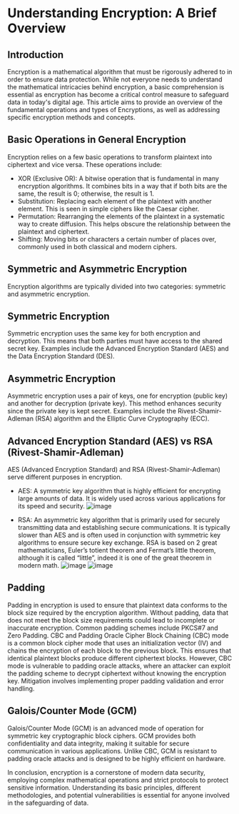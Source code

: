 # Understanding Encryption: A Brief Overview
## Introduction
Encryption is a mathematical algorithm that must be rigorously adhered to in order to ensure data protection. While not everyone needs to understand the mathematical intricacies behind encryption, a basic comprehension is essential as encryption has become a critical control measure to safeguard data in today's digital age. This article aims to provide an overview of the fundamental operations and types of Encryptions, as well as addressing specific encryption methods and concepts.

## Basic Operations in General Encryption
Encryption relies on a few basic operations to transform plaintext into ciphertext and vice versa. These operations include:
* XOR (Exclusive OR): A bitwise operation that is fundamental in many encryption algorithms. It combines bits in a way that if both bits are the same, the result is 0; otherwise, the result is 1.
*	Substitution: Replacing each element of the plaintext with another element. This is seen in simple ciphers like the Caesar cipher.
*	Permutation: Rearranging the elements of the plaintext in a systematic way to create diffusion. This helps obscure the relationship between the plaintext and ciphertext.
*	Shifting: Moving bits or characters a certain number of places over, commonly used in both classical and modern ciphers.

## Symmetric and Asymmetric Encryption
Encryption algorithms are typically divided into two categories: symmetric and asymmetric encryption.

## Symmetric Encryption
Symmetric encryption uses the same key for both encryption and decryption. This means that both parties must have access to the shared secret key. Examples include the Advanced Encryption Standard (AES) and the Data Encryption Standard (DES).

## Asymmetric Encryption
Asymmetric encryption uses a pair of keys, one for encryption (public key) and another for decryption (private key). This method enhances security since the private key is kept secret. Examples include the Rivest-Shamir-Adleman (RSA) algorithm and the Elliptic Curve Cryptography (ECC).

## Advanced Encryption Standard (AES) vs RSA (Rivest-Shamir-Adleman)
AES (Advanced Encryption Standard) and RSA (Rivest-Shamir-Adleman) serve different purposes in encryption.
*	AES: A symmetric key algorithm that is highly efficient for encrypting large amounts of data. It is widely used across various applications for its speed and security.
	![image](https://github.com/user-attachments/assets/2dff748b-8bbf-4e85-9ab1-0997f51aeea4)


  
*	RSA: An asymmetric key algorithm that is primarily used for securely transmitting data and establishing secure communications. It is typically slower than AES and is often used in conjunction with symmetric key algorithms to ensure secure key exchange.  RSA is based on 2 great mathematicians, Euler’s totient theorem and Fermat’s little theorem, although it is called “little”, indeed it is one of the great theorem in modern math.
  ![image](https://github.com/user-attachments/assets/d8d96c0d-8735-4aec-80af-0321ef643f43)
 	![image](https://github.com/user-attachments/assets/5d750b79-e302-4e68-92d7-6367c1fdf88c)
 
## Padding
Padding in encryption is used to ensure that plaintext data conforms to the block size required by the encryption algorithm. Without padding, data that does not meet the block size requirements could lead to incomplete or inaccurate encryption. Common padding schemes include PKCS#7 and Zero Padding.
CBC and Padding Oracle
Cipher Block Chaining (CBC) mode is a common block cipher mode that uses an initialization vector (IV) and chains the encryption of each block to the previous block. This ensures that identical plaintext blocks produce different ciphertext blocks.
However, CBC mode is vulnerable to padding oracle attacks, where an attacker can exploit the padding scheme to decrypt ciphertext without knowing the encryption key. Mitigation involves implementing proper padding validation and error handling.

## Galois/Counter Mode (GCM)
Galois/Counter Mode (GCM) is an advanced mode of operation for symmetric key cryptographic block ciphers. GCM provides both confidentiality and data integrity, making it suitable for secure communication in various applications. Unlike CBC, GCM is resistant to padding oracle attacks and is designed to be highly efficient on hardware.

In conclusion, encryption is a cornerstone of modern data security, employing complex mathematical operations and strict protocols to protect sensitive information. Understanding its basic principles, different methodologies, and potential vulnerabilities is essential for anyone involved in the safeguarding of data.

